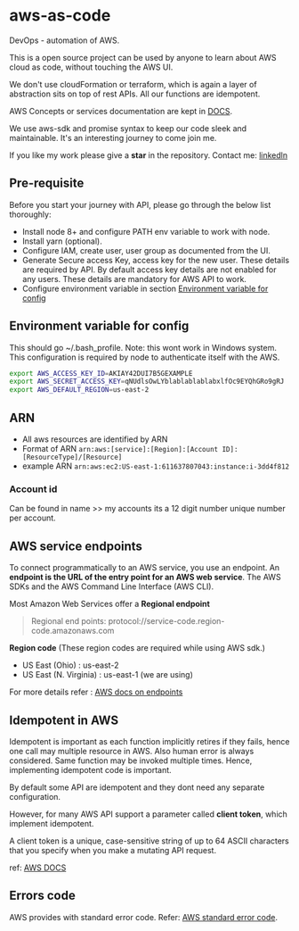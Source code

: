 # aws-as-code

DevOps - automation of AWS.

This is a open source project can be used by anyone to learn about AWS cloud as code, without touching the AWS UI.

We don't use cloudFormation or terraform, which is again a layer of abstraction sits on top of rest APIs. All our functions are idempotent.

AWS Concepts or services documentation are kept in [DOCS](https://github.com/iAbhishek91/aws-as-code/tree/master/docs).

We use aws-sdk and promise syntax to keep our code sleek and maintainable. It's an interesting journey to come join me.

If you like my work please give a **star** in the repository. Contact me: [linkedln](https://www.linkedin.com/in/abhishek-das-b2248665/)

## Pre-requisite

Before you start your journey with API, please go through the below list thoroughly:

- Install node 8+ and configure PATH env variable to work with node.
- Install yarn (optional).
- Configure IAM, create user, user group as documented from the UI.
- Generate Secure access Key, access key for the new user. These details are required by API. By default access key details are not enabled for any users. These details are mandatory for AWS API to work.
- Configure environment variable in section [Environment variable for config](#Environment_variable_for_config)

## Environment variable for config

This should go ~/.bash_profile. Note: this wont work in Windows system.
This configuration is required by node to authenticate itself with the AWS.

```sh
export AWS_ACCESS_KEY_ID=AKIAY42DUI7B5GEXAMPLE
export AWS_SECRET_ACCESS_KEY=qNUdlsOwLYblablablablabxlfOc9EYQhGRo9gRJ
export AWS_DEFAULT_REGION=us-east-2
```

## ARN

- All aws resources are identified by ARN
- Format of ARN `arn:aws:[service]:[Region]:[Account ID]:[ResourceType]/[Resource]`
- example ARN `arn:aws:ec2:US-east-1:611637807043:instance:i-3dd4f812`

### Account id

Can be found in name >> my accounts its a 12 digit number unique number per account.

## AWS service endpoints

To connect programmatically to an AWS service, you use an endpoint. An **endpoint is the URL of the entry point for an AWS web service**. The AWS SDKs and the AWS Command Line Interface (AWS CLI).

Most Amazon Web Services offer a **Regional endpoint**

> Regional end points: protocol://service-code.region-code.amazonaws.com

**Region code** (These region codes are required while using AWS sdk.)

- US East (Ohio) : us-east-2
- US East (N. Virginia) : us-east-1 (we are using)

For more details refer : [AWS docs on endpoints](https://docs.aws.amazon.com/general/latest/gr/rande.html)

## Idempotent in AWS

Idempotent is important as each function implicitly retires if they fails, hence one call may multiple resource in AWS. Also human error is always considered. Same function may be invoked multiple times. Hence, implementing idempotent code is important.

By default some API are idempotent and they dont need any separate configuration.

However, for many AWS API support a parameter called **client token**, which implement idempotent.

A client token is a unique, case-sensitive string of up to 64 ASCII characters that you specify when you make a mutating API request.

ref: [AWS DOCS](https://docs.aws.amazon.com/AWSEC2/latest/APIReference/Run_Instance_Idempotency.html)

## Errors code

AWS provides with standard error code. Refer: [AWS standard error code](https://docs.aws.amazon.com/AWSEC2/latest/APIReference/errors-overview.html).
